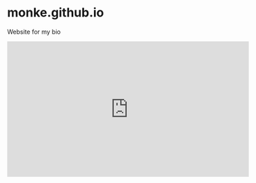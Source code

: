 # monke.github.io
Website for my bio
<iframe width="560" height="315" src="https://www.youtube.com/embed/Tae0BwhenRQ?si=G57E1zdWy14SRABc" title="YouTube video player" frameborder="0" allow="accelerometer; autoplay; clipboard-write; encrypted-media; gyroscope; picture-in-picture; web-share" referrerpolicy="strict-origin-when-cross-origin" allowfullscreen></iframe>
